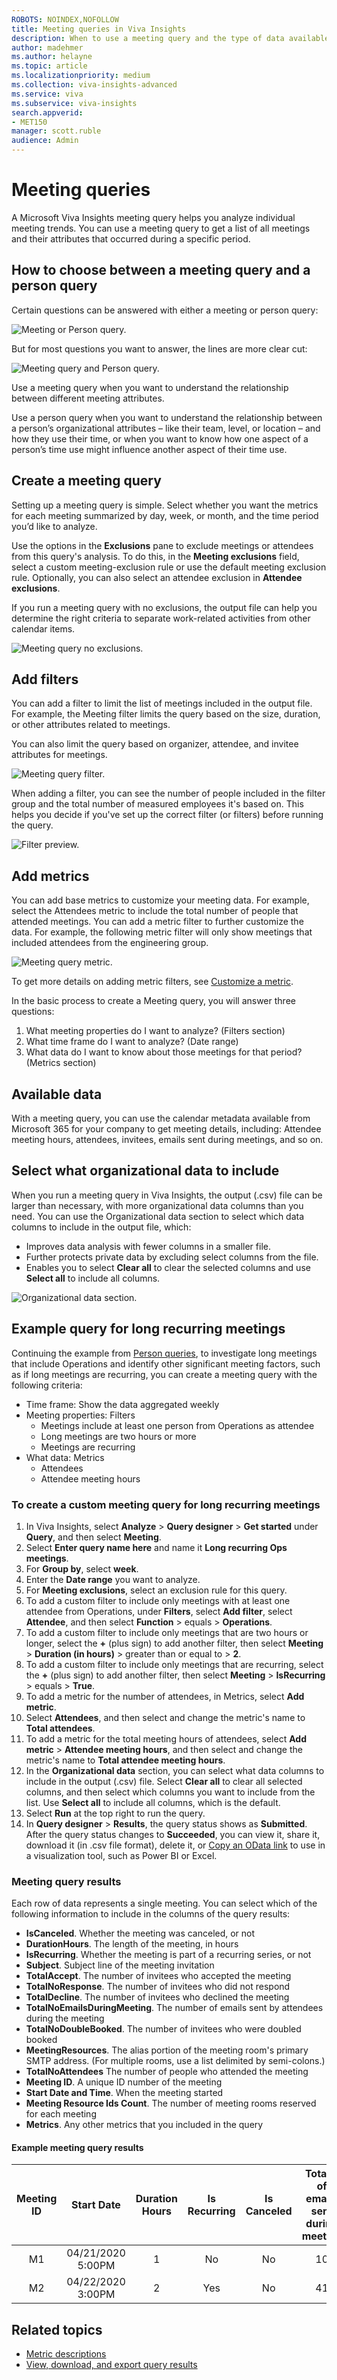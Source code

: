 ```yaml
---
ROBOTS: NOINDEX,NOFOLLOW
title: Meeting queries in Viva Insights
description: When to use a meeting query and the type of data available for analysis in Viva Insights.  
author: madehmer
ms.author: helayne
ms.topic: article
ms.localizationpriority: medium 
ms.collection: viva-insights-advanced 
ms.service: viva 
ms.subservice: viva-insights 
search.appverid: 
- MET150 
manager: scott.ruble
audience: Admin
---
```


# Meeting queries

A Microsoft Viva Insights meeting query helps you analyze individual meeting trends. You can use a meeting query to get a list of all meetings and their attributes that occurred during a specific period.

## How to choose between a meeting query and a person query

Certain questions can be answered with either a meeting or person query:

 ![Meeting or Person query.](../Images/WpA/Tutorials/person-or-meeting-query.png)

But for most questions you want to answer, the lines are more clear cut:

![Meeting query and Person query.](../Images/WpA/Tutorials/meeting-or-person-query-2.png)

Use a meeting query when you want to understand the relationship between different meeting attributes.

Use a person query when you want to understand the relationship between a person’s organizational attributes – like their team, level, or location – and how they use their time, or when you want to know how one aspect of a person’s time use might influence another aspect of their time use.

## Create a meeting query

Setting up a meeting query is simple. Select whether you want the metrics for each meeting summarized by day, week, or month, and the time period you’d like to analyze.

Use the options in the **Exclusions** pane to exclude meetings or attendees from this query's analysis. To do this, in the **Meeting exclusions** field, select a custom meeting-exclusion rule or use the default meeting exclusion rule. Optionally, you can also select an attendee exclusion in **Attendee exclusions**.

If you run a meeting query with no exclusions, the output file can help you determine the right criteria to separate work-related activities from other calendar items.

   ![Meeting query no exclusions.](../Images/WpA/Tutorials/meeting-no-exclusions.png)

## Add filters

You can add a filter to limit the list of meetings included in the output file. For example, the Meeting filter limits the query based on the size, duration, or other attributes related to meetings.

You can also limit the query based on organizer, attendee, and invitee attributes for meetings.

![Meeting query filter.](../Images/WpA/Tutorials/meeting-filter.png)

When adding a filter, you can see the number of people included in the filter group and the total number of measured employees it's based on. This helps you decide if you've set up the correct filter (or filters) before running the query.

![Filter preview.](../Images/WpA/Tutorials/filter-preview.png)

## Add metrics

You can add base metrics to customize your meeting data. For example, select the Attendees metric to include the total number of people that attended meetings. You can add a metric filter to further customize the data. For example, the following metric filter will only show meetings that included attendees from the engineering group.

![Meeting query metric.](../Images/WpA/Tutorials/meeting-metric.png)

To get more details on adding metric filters, see [Customize a metric](/viva/insights/Tutorials/customize-a-metric?toc=/viva/insights/use/toc.json&bc=/viva/insights/breadcrumb/toc.json).

In the basic process to create a Meeting query, you will answer three questions:

1. What meeting properties do I want to analyze? (Filters section)
2. What time frame do I want to analyze? (Date range)
3. What data do I want to know about those meetings for that period? (Metrics section)

## Available data

With a meeting query, you can use the calendar metadata available from Microsoft 365 for your company to get meeting details, including: Attendee meeting hours, attendees, invitees, emails sent during meetings, and so on.

## Select what organizational data to include

When you run a meeting query in Viva Insights, the output (.csv) file can be larger than necessary, with more organizational data columns than you need. You can use the Organizational data section to select which data columns to include in the output file, which:

* Improves data analysis with fewer columns in a smaller file.
* Further protects private data by excluding select columns from the file.
* Enables you to select **Clear all** to clear the selected columns and use **Select all** to include all columns.

![Organizational data section.](../Images/WpA/Tutorials/query-org-data-m.png)

## Example query for long recurring meetings

Continuing the example from [Person queries](/viva/insights/Tutorials/meeting-queries?toc=/viva/insights/use/toc.json&bc=/viva/insights/breadcrumb/toc.json), to investigate long meetings that include Operations and identify other significant meeting factors, such as if long meetings are recurring, you can create a meeting query with the following criteria:

* Time frame: Show the data aggregated weekly
* Meeting properties: Filters
  * Meetings include at least one person from Operations as attendee
  * Long meetings are two hours or more
  * Meetings are recurring
* What data: Metrics
  * Attendees
  * Attendee meeting hours

### To create a custom meeting query for long recurring meetings

1. In Viva Insights, select **Analyze** > **Query designer** > **Get started** under **Query**, and then select **Meeting**.
2. Select **Enter query name here** and name it **Long recurring Ops meetings**.
3. For **Group by**, select **week**.
4. Enter the **Date range** you want to analyze.
5. For **Meeting exclusions**, select an exclusion rule for this query.
6. To add a custom filter to include only meetings with at least one attendee from Operations, under **Filters**, select **Add filter**, select **Attendee**, and then select **Function** > equals > **Operations**.
7. To add a custom filter to include only meetings that are two hours or longer, select the **+** (plus sign) to add another filter, then select **Meeting** > **Duration (in hours)** > greater than or equal to > **2**.
8. To add a custom filter to include only meetings that are recurring, select the **+** (plus sign) to add another filter, then select **Meeting** > **IsRecurring** > equals > **True**.
9. To add a metric for the number of attendees, in Metrics, select **Add metric**.
10. Select **Attendees**, and then select and change the metric's name to **Total attendees**.
11. To add a metric for the total meeting hours of attendees, select **Add metric** > **Attendee meeting hours**, and then select and change the metric's name to **Total attendee meeting hours**.
12. In the **Organizational data** section, you can select what data columns to include in the output (.csv) file. Select **Clear all** to clear all selected columns, and then select which columns you want to include from the list. Use **Select all** to include all columns, which is the default.
13. Select **Run** at the top right to run the query.
14. In **Query designer** > **Results**, the query status shows as **Submitted**. After the query status changes to **Succeeded**, you can view it, share it, download it (in .csv file format), delete it, or [Copy an OData link](../use/view-download-and-export-query-results.md#get-a-link-for-an-odata-feed-to-use-in-power-bi) to use in a visualization tool, such as Power BI or Excel.

### Meeting query results

Each row of data represents a single meeting. You can select which of the following information to include in the columns of the query results:

* **IsCanceled**. Whether the meeting was canceled, or not
* **DurationHours**. The length of the meeting, in hours
* **IsRecurring**. Whether the meeting is part of a recurring series, or not
* **Subject**. Subject line of the meeting invitation
* **TotalAccept**. The number of invitees who accepted the meeting
* **TotalNoResponse**. The number of invitees who did not respond
* **TotalDecline**. The number of invitees who declined the meeting
* **TotalNoEmailsDuringMeeting**. The number of emails sent by attendees during the meeting
* **TotalNoDoubleBooked**. The number of invitees who were doubled booked
* **MeetingResources**. The alias portion of the meeting room's primary SMTP address. (For multiple rooms, use a list delimited by semi-colons.)
* **TotalNoAttendees** The number of people who attended the meeting
* **Meeting ID**. A unique ID number of the meeting
* **Start Date and Time**. When the meeting started
* **Meeting Resource Ids Count**. The number of meeting rooms reserved for each meeting  
* **Metrics**. Any other metrics that you included in the query

#### Example meeting query results

|**Meeting ID**|**Start Date**|**Duration Hours**|**Is Recurring**|**Is Canceled**|**Total # of emails sent during meeting**|**Subject**|**Metrics - Number of Attendees**|
|:-----:|:-----:|:-----:|:-----:|:-----:|:-----:|:-----:|:-----:|
|M1 |04/21/2020 5:00PM |1 |No |No |10 |Product demo |10 |
|M2 |04/22/2020 3:00PM |2 |Yes |No |41 |Marketing meeting |15 |

## Related topics

* [Metric descriptions](../Use/Metric-definitions.md)
* [View, download, and export query results](../Use/View-download-and-export-query-results.md)
